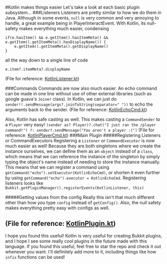 #Kotlin makes things easier
Let's take a look at each basic plugin subsystem...
###Listeners
Listeners are pretty similar to how we do them in Java. Although in some events, `null` is very common and very annoying to handle, a great example being in PlayerInteractEvent. With Kotlin, its null-safety makes everything much easier, condensing
```
if(e.hasItem() && e.getItem().hasItemMeta() && e.getItem().getItemMeta().hasDisplayName()) {
    e.getItem().getItemMeta().getDisplayName()
}
``` 
all the way down to a single line of code
```
e.item?.itemMeta?.displayName
```
(File for reference: [KotlinListener.kt](https://github.com/unon1100/KotlinPlugin/blob/master/src/main/java/com/deanveloper/kotlintest/KotlinListener.kt))

###Commands
Commands are now also much easier. An echo command can be made in one line without use of other external libraries (such as google guava's `Joiner` class). In Kotlin, we can just do `sender!!.sendMessage(args?.joinToString(separator=" "))` to echo the arguments back to the sender.
(File for reference: [KotlinEchoCmd.kt](https://github.com/unon1100/KotlinPlugin/blob/master/src/main/java/com/deanveloper/kotlintest/KotlinEchoCmd.kt))

Also, Kotlin has safe casting as well. This makes casting a `CommandSender` to a `Player` very easy!
`(sender as? Player)?.chat("I just ran the /player command!") ?: sender?.sendMessage("You aren't a player :(")`
(File for reference: [KotlinPlayerCmd.kt](https://github.com/unon1100/KotlinPlugin/blob/master/src/main/java/com/deanveloper/kotlintest/KotlinPlayerCmd.kt))
###Main Plugin
#####Registering Listeners or CommandExecutors
Registering a `Listener` or `CommandExecutor` is now much easier as well! Because they are both singletons where we create the instance ourselves, we can define them as an `object` instead of a `class`, which means that we can reference the instance of the singleton by simply typing the object's name instead of needing to store the instance manually. This means that we can register a command using `getCommand("echo").setExecutor(KotlinEchoCmd)`, or shorten it even further by using `getCommand("echo").executor = KotlinEchoCmd`. Registering listeners looks like `Bukkit.getPluginManager().registerEvents(KotlinListener, this)`

#####Getting values from the config
Really this isn't that much different other than how you type `config` instead of `getConfig()`. Also, the null safety makes everything pretty easy with configs as well.

(File for reference: [KotlinPlugin.kt](https://github.com/unon1100/KotlinPlugin/blob/master/src/main/java/com/deanveloper/kotlintest/KotlinPlugin.kt))
----------
I hope you found this useful! Kotlin is very useful for creating Bukkit plugins, and I hope I see some really cool plugins in the future made with this language. If you found this useful, feel free to star the repo and check it out whenever you want. I'll definitely add more to it, including things like how `infix` functions can be used!
